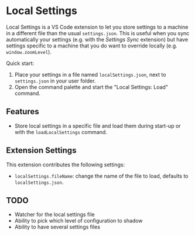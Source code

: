 Local Settings
==============

Local Settings is a VS Code extension to let you store settings to a machine in
a different file than the usual `settings.json`. This is useful when you sync
automatically your settings (e.g. with the *Settings Sync* extension) but have
settings specific to a machine that you do want to override locally (e.g.
`window.zoomLevel`).

Quick start:

1. Place your settings in a file named `localSettings.json`, next to
    `settings.json` in your user folder.
2. Open the command palette and start the "Local Settings: Load" command.



Features
--------

- Store local settings in a specific file and load them during start-up or with
    the `loadLocalSettings` command.



Extension Settings
------------------

This extension contributes the following settings:

- `localSettings.fileName`: change the name of the file to load, defaults to 
    `localSettings.json`.



TODO
----

- Watcher for the local settings file
- Ability to pick which level of configuration to shadow
- Ability to have several settings files
